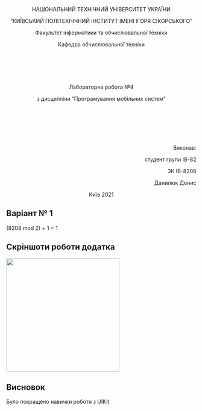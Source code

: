 <p align="center">
    НАЦІОНАЛЬНИЙ ТЕХНІЧНИЙ УНІВЕРСИТЕТ УКРАЇНИ
</p>
<p align="center">
    “КИЇВСЬКИЙ ПОЛІТЕХНІЧНИЙ ІНСТИТУТ ІМЕНІ ІГОРЯ СІКОРСЬКОГО”
</p>
<p align="center">
    Факультет інформатики та обчислювальної техніки
</p>
<p align="center">
    Кафедра обчислювальної техніки
</p>
<br/>
<br/>
<br/>
<br/>
<p align="center">
    Лабораторна робота №4
</p>
<p align="center">
    з дисципліни “Програмування мобільних систем”
</p>



<br/>
<br/>
<br/>
<br/>
<br/>

<p align="right">
    Виконав:
</p>
<p align="right">
    студент групи ІВ-82
</p>
<p align="right">
    ЗК ІВ-8208
</p>
<p align="right">
    Данилюк Денис
</p>
<p align="center">
    Київ 2021
</p>

## Варіант № 1
(8208 mod 2) + 1 = 1

## Скріншоти роботи додатка

<img src="https://github.com/ddanilyuk/MobileDev/blob/lab/3/Images/lab4/1.gif" width="300">

## Висновок

Було покращено навички роботи з UIKit


